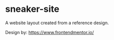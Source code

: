 # sneaker-site
A website layout created from a reference design.

Design by: https://www.frontendmentor.io/
